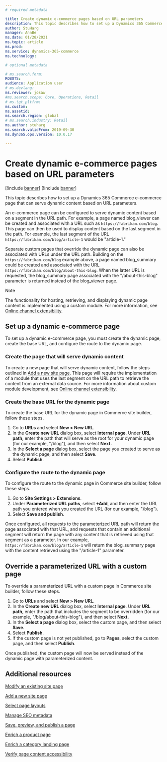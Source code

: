 ```yaml
---
# required metadata

title: Create dynamic e-commerce pages based on URL parameters
description: This topic describes how to set up a Dynamics 365 Commerce e-commerce page that can serve dynamic content based on URL parameters. 
author: StuHarg
manager: AnnBe
ms.date: 01/28/2021
ms.topic: article
ms.prod: 
ms.service: dynamics-365-commerce
ms.technology: 

# optional metadata

# ms.search.form: 
ROBOTS: 
audience: Application user
# ms.devlang: 
ms.reviewer: josaw
#ms.search.scope: Core, Operations, Retail
# ms.tgt_pltfrm: 
ms.custom: 
ms.assetid: 
ms.search.region: global
# ms.search.industry: Retail
ms.author: stuharg
ms.search.validFrom: 2019-09-30
ms.dyn365.ops.version: 10.0.17

---
```

# Create dynamic e-commerce pages based on URL parameters

[!include [banner](includes/banner.md)]
[!include [banner](includes/preview-banner.md)]

This topic describes how to set up a Dynamics 365 Commerce e-commerce page that can serve dynamic content based on URL parameters.

An e-commerce page can be configured to serve dynamic content based on a segment in the URL path. For example, a page named blog_viewer can be created and associated with a URL such as `https://fabrikam.com/blog`. This page can then be used to display content based on the last segment in the path. For example, the last segment of the URL `https://fabrikam.com/blog/article-1` would be "article-1." 

Separate custom pages that override the dynamic page can also be associated with URLs under the URL path. Building on the `https://fabrikam.com/blog` example above, a page named blog_summary could be created and associated with the URL `https://fabrikam.com/blog/about-this-blog`. When the latter URL is requested, the blog_summary page associated with the "/about-this-blog" parameter is returned instead of the blog_viewer page.

> [!NOTE] 
> The functionality for hosting, retrieving, and displaying dynamic page content is implemented using a custom module. For more information, see [Online channel extensibility](../e-commerce-extensibility/overview.md). 

## Set up a dynamic e-commerce page

To set up a dynamic e-commerce page, you must create the dynamic page, create the base URL, and configure the route to the dynamic page.

### Create the page that will serve dynamic content

To create a new page that will serve dynamic content, follow the steps outlined in [Add a new site page](add-new-page.md). This page will require the implementation of a module that uses the last segment on the URL path to retrieve the content from an external data source. For more information about custom module development, see [Online channel extensibility](../e-commerce-extensibility/overview.md). 

### Create the base URL for the dynamic page

To create the base URL for the dynamic page in Commerce site builder, follow these steps.

1. Go to **URLs** and select  **New \> New URL**.
1. In the **Create new URL** dialog box, select **Internal page**. Under **URL path**, enter the path that will serve as the root for your dynamic page (for our example, "/blog"), and then select **Next.** 
1. In the **Select a page** dialog box, select the page you created to serve as the dynamic page, and then select **Save**.
1. Select **Publish**.

### Configure the route to the dynamic page

To configure the route to the dynamic page in Commerce site builder, follow these steps.

1. Go to **Site Settings \> Extensions**. 
1. Under **Parameterized URL paths**, select **+Add**, and then enter the URL path you entered when you created the URL (for our example, "/blog"). 
1. Select **Save and publish**. 

Once configured, all requests to the parameterized URL path will return the page associated with that URL, and requests that contain an additional segment will return the page with any content that is retrieved using that segment as a parameter. In our example, `https://fabrikam.com/blog/article-1` will return the blog_summary page with the content retrieved using the "/article-1" parameter. 

## Override a parameterized URL with a custom page

To override a parameterized URL with a custom page in Commerce site builder, follow these steps.

1. Go to **URLs** and select  **New \> New URL**.
1. In the **Create new URL** dialog box, select **Internal page**. Under **URL path**, enter the path that includes the segment to be overridden (for our example, "/blog/about-this-blog"), and then select **Next.** 
1. In the **Select a page** dialog box, select the custom page, and then select **Save**.
1. Select **Publish**.
1. If the custom page is not yet published, go to **Pages**, select the custom page, and then select **Publish**.

Once published, the custom page will now be served instead of the dynamic page with parameterized content. 

## Additional resources

[Modify an existing site page](modify-existing-page.md)

[Add a new site page](add-new-page.md)

[Select page layouts](select-page-layouts.md)

[Manage SEO metadata](manage-seo-metadata.md)

[Save, preview, and publish a page](save-preview-publish-page.md)

[Enrich a product page](enrich-product-page.md)

[Enrich a category landing page](enrich-category-page.md)

[Verify page content accessibility](verify-accessibility.md)
